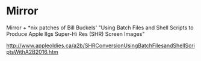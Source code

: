 # Mirror

Mirror + *nix patches of Bill Buckels' "Using Batch Files and Shell Scripts to Produce Apple IIgs Super-Hi Res (SHR) Screen Images"

http://www.appleoldies.ca/a2b/SHRConversionUsingBatchFilesandShellScriptsWithA2B2016.htm

